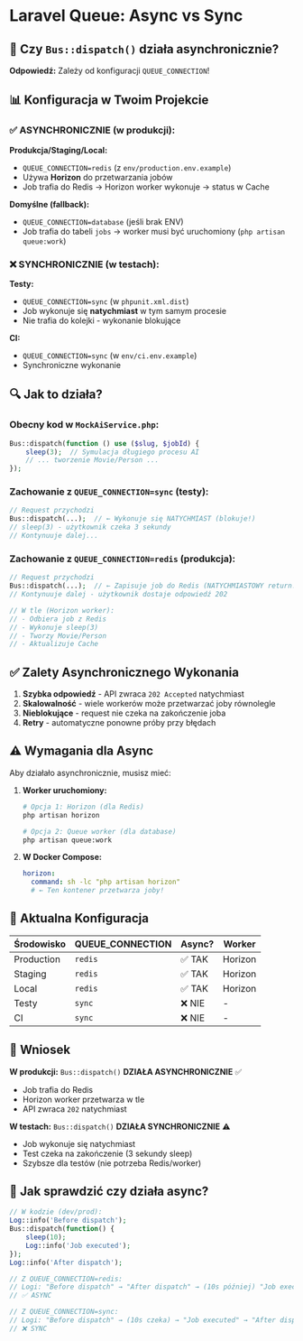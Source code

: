 # Laravel Queue: Async vs Sync

## 🔄 Czy `Bus::dispatch()` działa asynchronicznie?

**Odpowiedź:** Zależy od konfiguracji `QUEUE_CONNECTION`!

## 📊 Konfiguracja w Twoim Projekcie

### ✅ **ASYNCHRONICZNIE** (w produkcji):

**Produkcja/Staging/Local:**
- `QUEUE_CONNECTION=redis` (z `env/production.env.example`)
- Używa **Horizon** do przetwarzania jobów
- Job trafia do Redis → Horizon worker wykonuje → status w Cache

**Domyślne (fallback):**
- `QUEUE_CONNECTION=database` (jeśli brak ENV)
- Job trafia do tabeli `jobs` → worker musi być uruchomiony (`php artisan queue:work`)

### ❌ **SYNCHRONICZNIE** (w testach):

**Testy:**
- `QUEUE_CONNECTION=sync` (w `phpunit.xml.dist`)
- Job wykonuje się **natychmiast** w tym samym procesie
- Nie trafia do kolejki - wykonanie blokujące

**CI:**
- `QUEUE_CONNECTION=sync` (w `env/ci.env.example`)
- Synchroniczne wykonanie

## 🔍 Jak to działa?

### Obecny kod w `MockAiService.php`:

```php
Bus::dispatch(function () use ($slug, $jobId) {
    sleep(3);  // Symulacja długiego procesu AI
    // ... tworzenie Movie/Person ...
});
```

### Zachowanie z `QUEUE_CONNECTION=sync` (testy):
```php
// Request przychodzi
Bus::dispatch(...);  // ← Wykonuje się NATYCHMIAST (blokuje!)
// sleep(3) - użytkownik czeka 3 sekundy
// Kontynuuje dalej...
```

### Zachowanie z `QUEUE_CONNECTION=redis` (produkcja):
```php
// Request przychodzi
Bus::dispatch(...);  // ← Zapisuje job do Redis (NATYCHMIASTOWY return!)
// Kontynuuje dalej - użytkownik dostaje odpowiedź 202

// W tle (Horizon worker):
// - Odbiera job z Redis
// - Wykonuje sleep(3)
// - Tworzy Movie/Person
// - Aktualizuje Cache
```

## ✅ Zalety Asynchronicznego Wykonania

1. **Szybka odpowiedź** - API zwraca `202 Accepted` natychmiast
2. **Skalowalność** - wiele workerów może przetwarzać joby równolegle
3. **Nieblokujące** - request nie czeka na zakończenie joba
4. **Retry** - automatyczne ponowne próby przy błędach

## ⚠️ Wymagania dla Async

Aby działało asynchronicznie, musisz mieć:

1. **Worker uruchomiony:**
   ```bash
   # Opcja 1: Horizon (dla Redis)
   php artisan horizon
   
   # Opcja 2: Queue worker (dla database)
   php artisan queue:work
   ```

2. **W Docker Compose:**
   ```yaml
   horizon:
     command: sh -lc "php artisan horizon"
     # ← Ten kontener przetwarza joby!
   ```

## 📝 Aktualna Konfiguracja

| Środowisko | QUEUE_CONNECTION | Async? | Worker |
|-----------|-----------------|--------|--------|
| Production | `redis` | ✅ TAK | Horizon |
| Staging | `redis` | ✅ TAK | Horizon |
| Local | `redis` | ✅ TAK | Horizon |
| Testy | `sync` | ❌ NIE | - |
| CI | `sync` | ❌ NIE | - |

## 🎯 Wniosek

**W produkcji:** `Bus::dispatch()` **DZIAŁA ASYNCHRONICZNIE** ✅
- Job trafia do Redis
- Horizon worker przetwarza w tle
- API zwraca `202` natychmiast

**W testach:** `Bus::dispatch()` **DZIAŁA SYNCHRONICZNIE** ⚠️
- Job wykonuje się natychmiast
- Test czeka na zakończenie (3 sekundy sleep)
- Szybsze dla testów (nie potrzeba Redis/worker)

## 🔧 Jak sprawdzić czy działa async?

```php
// W kodzie (dev/prod):
Log::info('Before dispatch');
Bus::dispatch(function() {
    sleep(10);
    Log::info('Job executed');
});
Log::info('After dispatch');

// Z QUEUE_CONNECTION=redis:
// Logi: "Before dispatch" → "After dispatch" → (10s później) "Job executed"
// ✅ ASYNC

// Z QUEUE_CONNECTION=sync:
// Logi: "Before dispatch" → (10s czeka) → "Job executed" → "After dispatch"
// ❌ SYNC
```

